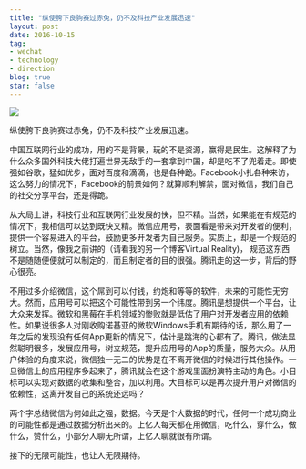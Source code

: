 ```yaml
---
title: "纵使胯下良驹赛过赤兔，仍不及科技产业发展迅速"
layout: post
date: 2016-10-15
tag:
- wechat
- technology
- direction
blog: true
star: false
---
```


<img src="{{site.url}}/assets/images/horse.jpg" style="display: block; margin: 0 auto;">

纵使胯下良驹赛过赤兔，仍不及科技产业发展迅速。

中国互联网行业的成功，用的不是背景，玩的不是资源，赢得是民生。这解释了为什么众多国外科技大佬打遍世界无敌手的一套拿到中国，却是吃不了兜着走。即使强如谷歌，猛如优步，面对百度和滴滴，也是各种跪。Facebook小扎各种来访，这么努力的情况下，Facebook的前景如何？就算顺利解禁，面对微信，我们自己的社交分享平台，还是得跪。

从大局上讲，科技行业和互联网行业发展的快，但不精。当然，如果能在有规范的情况下，我相信可以达到既快又精。微信应用号，表面看是带来对开发者的便利，提供一个容易进入的平台，鼓励更多开发者为自己服务。实质上，却是一个规范的树立。当然，像我之前讲的（请看我的另一个博客Virtual Reality)， 规范这东西不是随随便便就可以制定的，而且制定者的目的很强。腾讯走的这一步，背后的野心很亮。

不用过多介绍微信，这个屌到可以付钱，约炮和等等的软件，未来的可能性无穷大。然而，应用号可以把这个可能性带到另一个纬度。腾讯是想提供一个平台，让大众来发挥。微软和黑莓在手机领域的惨败就是低估了用户对开发者应用的依赖性。如果说很多人对刚收购诺基亚的微软Windows手机有期待的话，那么用了一年之后的发现没有任何App更新的情况下，估计是跳海的心都有了。腾讯，做法显然聪明很多，发展应用号，树立规范，提升应用号的App的质量，服务大众。从用户体验的角度来说，微信独一无二的优势是在不离开微信的时候进行其他操作。一旦微信上的应用程序多起来了，腾讯就会在这个游戏里面扮演特主动的角色。小目标可以实现对数据的收集和整合，加以利用。大目标可以是再次提升用户对微信的依赖性，这离开发自己的系统还远吗？

两个字总结微信为何如此之强，数据。今天是个大数据的时代，任何一个成功商业的可能性都是通过数据分析出来的。上亿人每天都在用微信，吃什么，穿什么，做什么，赞什么，小部分人聊无所谓，上亿人聊就很有所谓。

接下的无限可能性，也让人无限期待。






